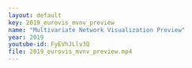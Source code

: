 ```yaml
---
layout: default
key: 2019_eurovis_mvnv_preview
name: "Multivariate Network Visualization Preview" 
year: 2019
youtube-id: FyEVhJLlv3Q
file: 2019_eurovis_mvnv_preview.mp4
---
```

